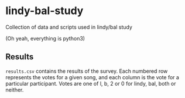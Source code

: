 lindy-bal-study
===============

Collection of data and scripts used in lindy/bal study

(Oh yeah, everything is python3)


Results
-------
`results.csv` contains the results of the survey. Each numbered row represents
the votes for a given song, and each column is the vote for a particular
participant. Votes are one of l, b, 2 or 0 for lindy, bal, both or neither.
